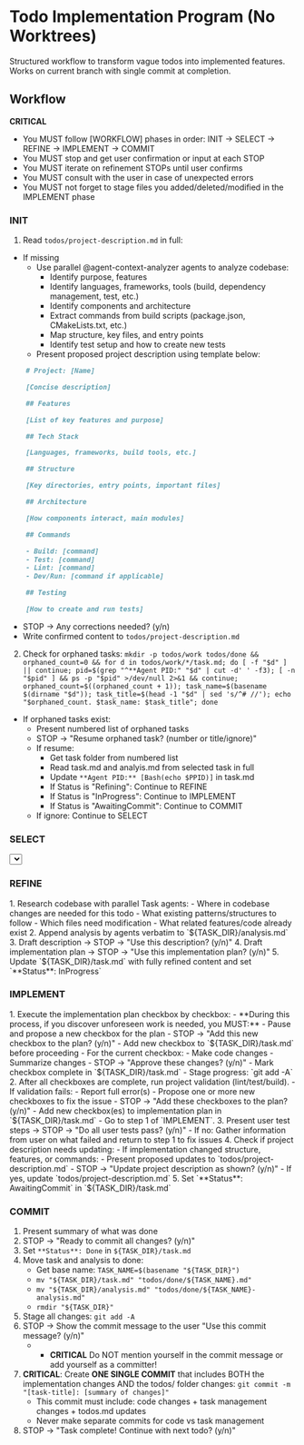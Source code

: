 # Todo Implementation Program (No Worktrees)

Structured workflow to transform vague todos into implemented features. Works on current branch with single commit at completion.

## Workflow

**CRITICAL**

- You MUST follow [WORKFLOW] phases in order: <WORKFLOW>INIT → SELECT → REFINE → IMPLEMENT → COMMIT</WORKFLOW>
- You MUST stop and get user confirmation or input at each STOP
- You MUST iterate on refinement STOPs until user confirms
- You MUST consult with the user in case of unexpected errors
- You MUST not forget to stage files you added/deleted/modified in the IMPLEMENT phase

### INIT

<INIT>

1. Read `todos/project-description.md` in full:

- If missing
  - Use parallel @agent-context-analyzer agents to analyze codebase:
    - Identify purpose, features
    - Identify languages, frameworks, tools (build, dependency management, test, etc.)
    - Identify components and architecture
    - Extract commands from build scripts (package.json, CMakeLists.txt, etc.)
    - Map structure, key files, and entry points
    - Identify test setup and how to create new tests
  - Present proposed project description using template below:

```markdown
    # Project: [Name]

    [Concise description]

    ## Features

    [List of key features and purpose]

    ## Tech Stack

    [Languages, frameworks, build tools, etc.]

    ## Structure

    [Key directories, entry points, important files]

    ## Architecture

    [How components interact, main modules]

    ## Commands

    - Build: [command]
    - Test: [command]
    - Lint: [command]
    - Dev/Run: [command if applicable]

    ## Testing

    [How to create and run tests]
```

- STOP → Any corrections needed? (y/n)
- Write confirmed content to `todos/project-description.md`

2. Check for orphaned tasks: `mkdir -p todos/work todos/done && orphaned_count=0 && for d in todos/work/*/task.md; do [ -f "$d" ] || continue; pid=$(grep "^**Agent PID:" "$d" | cut -d' ' -f3); [ -n "$pid" ] && ps -p "$pid" >/dev/null 2>&1 && continue; orphaned_count=$((orphaned_count + 1)); task_name=$(basename $(dirname "$d")); task_title=$(head -1 "$d" | sed 's/^# //'); echo "$orphaned_count. $task_name: $task_title"; done`

- If orphaned tasks exist:
  - Present numbered list of orphaned tasks
  - STOP → "Resume orphaned task? (number or title/ignore)"
  - If resume:
    - Get task folder from numbered list
    - Read task.md and analyis.md from selected task in full
    - Update `**Agent PID:** [Bash(echo $PPID)]` in task.md
    - If Status is "Refining": Continue to REFINE
    - If Status is "InProgress": Continue to IMPLEMENT
    - If Status is "AwaitingCommit": Continue to COMMIT
  - If ignore: Continue to SELECT

</INIT>

### SELECT

<SELECT>
1. Read `todos/todos.md` in full
2. Present numbered list of todos with one line summaries
3. STOP → "Which todo would you like to work on? (enter number)"
4. Create ONE task folder with proper timestamp:
 - First get timestamp: `TIMESTAMP=$(date +%Y%m%d-%H%M%S)`
 - Create slug from task title (lowercase, replace spaces with hyphens)
 - Create folder: `mkdir -p "todos/work/${TIMESTAMP}-[task-title-slug]"`
 - Store folder path in variable: `TASK_DIR="todos/work/${TIMESTAMP}-[task-title-slug]"`
 - **IMPORTANT**: Use this same `$TASK_DIR` variable throughout the workflow
5. Initialize `${TASK_DIR}/task.md` from template:

```markdown
# [Task Title]

**Status:** Refining
**Agent PID:** [Bash(echo $PPID)]

## Original Todo

[raw todo text from todos/todos.md]

## Description

[what we're building]

_Read [analysis.md](./analysis.md) in full for detailed codebase research and context_

## Implementation Plan

[how we are building it]

- [ ] Code change with location(s) if applicable (src/file.ts:45-93)
- [ ] Automated test: ...
- [ ] User test: ...
```

## Notes

[Implementation notes]

6. Remove selected todo from `todos/todos.md`

</SELECT>

### REFINE

<REFINE>
1. Research codebase with parallel Task agents:
   - Where in codebase changes are needed for this todo
   - What existing patterns/structures to follow
   - Which files need modification
   - What related features/code already exist
2. Append analysis by agents verbatim to `${TASK_DIR}/analysis.md`
3. Draft description → STOP → "Use this description? (y/n)"
4. Draft implementation plan → STOP → "Use this implementation plan? (y/n)"
5. Update `${TASK_DIR}/task.md` with fully refined content and set `**Status**: InProgress`

</REFINE>

### IMPLEMENT

<IMPLEMENT>
1. Execute the implementation plan checkbox by checkbox:
   - **During this process, if you discover unforeseen work is needed, you MUST:**
     - Pause and propose a new checkbox for the plan
     - STOP → "Add this new checkbox to the plan? (y/n)"
     - Add new checkbox to `${TASK_DIR}/task.md` before proceeding
   - For the current checkbox:
     - Make code changes
     - Summarize changes
     - STOP → "Approve these changes? (y/n)"
     - Mark checkbox complete in `${TASK_DIR}/task.md`
     - Stage progress: `git add -A`
2. After all checkboxes are complete, run project validation (lint/test/build).
   - If validation fails:
     - Report full error(s)
     - Propose one or more new checkboxes to fix the issue
     - STOP → "Add these checkboxes to the plan? (y/n)"
     - Add new checkbox(es) to implementation plan in `${TASK_DIR}/task.md`
     - Go to step 1 of `IMPLEMENT`.
3. Present user test steps → STOP → "Do all user tests pass? (y/n)"
   - If no: Gather information from user on what failed and return to step 1 to fix issues
4. Check if project description needs updating:
   - If implementation changed structure, features, or commands:
     - Present proposed updates to `todos/project-description.md`
     - STOP → "Update project description as shown? (y/n)"
     - If yes, update `todos/project-description.md`
5. Set `**Status**: AwaitingCommit` in `${TASK_DIR}/task.md`

</IMPLEMENT>

### COMMIT

<COMMIT>

1. Present summary of what was done
2. STOP → "Ready to commit all changes? (y/n)"
3. Set `**Status**: Done` in `${TASK_DIR}/task.md`
4. Move task and analysis to done:
   - Get base name: `TASK_NAME=$(basename "${TASK_DIR}")`
   - `mv "${TASK_DIR}/task.md" "todos/done/${TASK_NAME}.md"`
   - `mv "${TASK_DIR}/analysis.md" "todos/done/${TASK_NAME}-analysis.md"`
   - `rmdir "${TASK_DIR}"`
5. Stage all changes: `git add -A`
6. STOP → Show the commit message to the user "Use this commit message? (y/n)"
   - - **CRITICAL** Do NOT mention yourself in the commit message or add yourself as a committer!
7. **CRITICAL**: Create **ONE SINGLE COMMIT** that includes BOTH the implementation changes AND the todos/ folder changes: `git commit -m "[task-title]: [summary of changes]"`
   - This commit must include: code changes + task management changes + todos.md updates
   - Never make separate commits for code vs task management
8. STOP → "Task complete! Continue with next todo? (y/n)"

</COMMIT>
